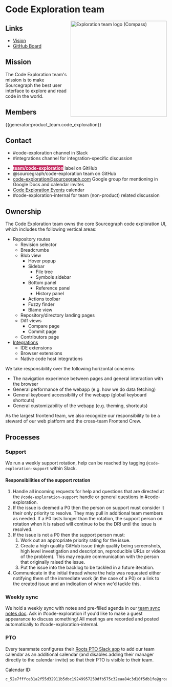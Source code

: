 # Code Exploration team

<img src="logo.svg" align="right" width="300" alt="Exploration team logo (Compass)">

## Links

- [Vision](../../../../strategy-goals/strategy/code-exploration/index.md)
- [GitHub Board](https://github.com/orgs/sourcegraph/projects/297/views/1)

## Mission

The Code Exploration team's mission is to make Sourcegraph the best user interface to explore and read code in the world.

## Members

{{generator:product_team.code_exploration}}

## Contact

- #code-exploration channel in Slack
- #integrations channel for integration-specific discussion
<!-- - TODO: @code-exploration-support to ping the engineer on weekly support rotation. -->
- [<span class="badge" style="background: #c2255c; color: white; font-weight: bold">team/code-exploration</span>](https://github.com/sourcegraph/sourcegraph/issues/new?labels=team/code-exploration) label on GitHub
- @sourcegraph/code-exploration team on GitHub
- code-exploration@sourcegraph.com Google group for mentioning in Google Docs and calendar invites
- [Code Exploration Events](https://calendar.google.com/calendar/u/0?cid=Y181MmU3ZmZmY2UzMWEyZjU1ZDMyOTExYjVkYmMxOTI0OTk1NzI1OWRmYjU3NWMzMmVhYTg0YzNkMTBmNWRiMWZlQGdyb3VwLmNhbGVuZGFyLmdvb2dsZS5jb20) calendar
- #code-exploration-internal for team (non-product) related discussion

## Ownership

The Code Exploration team owns the core Sourcegraph code exploration UI, which includes the following vertical areas:

- Repository routes
  - Revision selector
  - Breadcrumbs
  - Blob view
    - Hover popup
    - Sidebar
      - File tree
      - Symbols sidebar
    - Bottom panel
      - Reference panel
      - History panel
    - Actions toolbar
    - Fuzzy finder
    - Blame view
  - Repository/directory landing pages
  - Diff views
    - Compare page
    - Commit page
  - Contributors page
- [Integrations](https://docs.sourcegraph.com/integration)
  - IDE extensions
  - Browser extensions
  - Native code host integrations

We take responsibility over the following horizontal concerns:

- The navigation experience between pages and general interaction with the browser
- General performance of the webapp (e.g. how we do data fetching)
- General keyboard accessibility of the webapp (global keyboard shortcuts)
- General customizability of the webapp (e.g. theming, shortcuts)

As the largest frontend team, we also recognize our responsibility to be a steward of our web platform and the cross-team Frontend Crew.

## Processes

### Support

We run a weekly support rotation, help can be reached by tagging `@code-exploration-support` within Slack.

#### Responsibilities of the support rotation

1. Handle all incoming requests for help and questions that are directed at the `@code-exploration-support` handle or general questions in #code-exploration.
2. If the issue is deemed a P0 then the person on support must consider it their only priority to resolve.  They may pull in additional team members as needed.  If a P0 lasts longer than the rotation, the support person on rotation when it is raised will continue to be the DRI until the issue is resolved.
3. If the issue is not a P0 then the support person must:
   1. Work out an appropriate priority rating for the issue.
   2. Create a high quality GitHub issue (high quality being screenshots, high level investigation and description, reproducible URLs or videos of the problem). This may require communication with the person that originally raised the issue.
   3. Put the issue into the backlog to be tackled in a future iteration.
4. Communicate in the initial thread where the help was requested either notifying them of the immediate work (in the case of a P0) or a link to the created issue and an indication of when we'd tackle this.


### Weekly sync

We hold a weekly sync with notes and pre-filled agenda in our [team sync notes doc](https://docs.google.com/document/d/1teUwDotZy1qgZivPkt7ga62lzhdmNNl5_NGSrdyNl8A/edit).
Ask in #code-exploration if you'd like to make a guest appearance to discuss something!
All meetings are recorded and posted automatically to #code-exploration-internal.

### PTO

Every teammate configures their [Roots PTO Slack app](../../../../benefits-pay-perks/benefits-perks/time-off/submitting-time-off.md) to add our team calendar as an additional calendar (and disables adding their manager directly to the calendar invite) so that their PTO is visible to their team.

Calendar ID:

```
c_52e7fffce31a2f55d32911b5dbc19249957259dfb575c32eaa84c3d10f5db1fe@group.calendar.google.com
```
